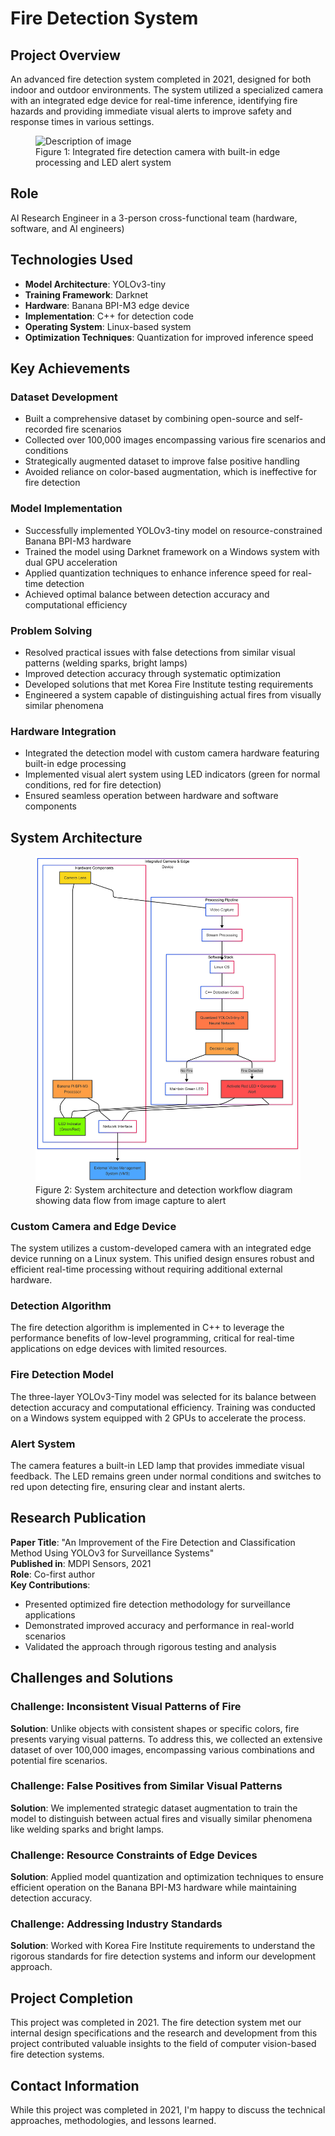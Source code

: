 # Fire Detection System

## Project Overview
An advanced fire detection system completed in 2021, designed for both indoor and outdoor environments. The system utilized a specialized camera with an integrated edge device for real-time inference, identifying fire hazards and providing immediate visual alerts to improve safety and response times in various settings.

<figure>
  <img src="path/to/your/image.jpg" alt="Description of image">
  <figcaption>Figure 1: Integrated fire detection camera with built-in edge processing and LED alert system</figcaption>
</figure>

## Role
AI Research Engineer in a 3-person cross-functional team (hardware, software, and AI engineers)

## Technologies Used
- **Model Architecture**: YOLOv3-tiny
- **Training Framework**: Darknet
- **Hardware**: Banana BPI-M3 edge device
- **Implementation**: C++ for detection code
- **Operating System**: Linux-based system
- **Optimization Techniques**: Quantization for improved inference speed

## Key Achievements

### Dataset Development
- Built a comprehensive dataset by combining open-source and self-recorded fire scenarios
- Collected over 100,000 images encompassing various fire scenarios and conditions
- Strategically augmented dataset to improve false positive handling
- Avoided reliance on color-based augmentation, which is ineffective for fire detection

### Model Implementation
- Successfully implemented YOLOv3-tiny model on resource-constrained Banana BPI-M3 hardware
- Trained the model using Darknet framework on a Windows system with dual GPU acceleration
- Applied quantization techniques to enhance inference speed for real-time detection
- Achieved optimal balance between detection accuracy and computational efficiency

### Problem Solving
- Resolved practical issues with false detections from similar visual patterns (welding sparks, bright lamps)
- Improved detection accuracy through systematic optimization
- Developed solutions that met Korea Fire Institute testing requirements
- Engineered a system capable of distinguishing actual fires from visually similar phenomena

### Hardware Integration
- Integrated the detection model with custom camera hardware featuring built-in edge processing
- Implemented visual alert system using LED indicators (green for normal conditions, red for fire detection)
- Ensured seamless operation between hardware and software components

## System Architecture

<figure>
  <img src="media/workflow_mermaid_chart.png" alt="Description of image">
  <figcaption>Figure 2: System architecture and detection workflow diagram showing data flow from image capture to alert</figcaption>
</figure>

### Custom Camera and Edge Device
The system utilizes a custom-developed camera with an integrated edge device running on a Linux system. This unified design ensures robust and efficient real-time processing without requiring additional external hardware.

### Detection Algorithm
The fire detection algorithm is implemented in C++ to leverage the performance benefits of low-level programming, critical for real-time applications on edge devices with limited resources.

### Fire Detection Model
The three-layer YOLOv3-Tiny model was selected for its balance between detection accuracy and computational efficiency. Training was conducted on a Windows system equipped with 2 GPUs to accelerate the process.

### Alert System
The camera features a built-in LED lamp that provides immediate visual feedback. The LED remains green under normal conditions and switches to red upon detecting fire, ensuring clear and instant alerts.

## Research Publication
**Paper Title**: "An Improvement of the Fire Detection and Classification Method Using YOLOv3 for Surveillance Systems"  
**Published in**: MDPI Sensors, 2021  
**Role**: Co-first author  
**Key Contributions**:
- Presented optimized fire detection methodology for surveillance applications
- Demonstrated improved accuracy and performance in real-world scenarios
- Validated the approach through rigorous testing and analysis

## Challenges and Solutions

### Challenge: Inconsistent Visual Patterns of Fire
**Solution**: Unlike objects with consistent shapes or specific colors, fire presents varying visual patterns. To address this, we collected an extensive dataset of over 100,000 images, encompassing various combinations and potential fire scenarios.

### Challenge: False Positives from Similar Visual Patterns
**Solution**: We implemented strategic dataset augmentation to train the model to distinguish between actual fires and visually similar phenomena like welding sparks and bright lamps.

### Challenge: Resource Constraints of Edge Devices
**Solution**: Applied model quantization and optimization techniques to ensure efficient operation on the Banana BPI-M3 hardware while maintaining detection accuracy.

### Challenge: Addressing Industry Standards
**Solution**: Worked with Korea Fire Institute requirements to understand the rigorous standards for fire detection systems and inform our development approach.

## Project Completion
This project was completed in 2021. The fire detection system met our internal design specifications and the research and development from this project contributed valuable insights to the field of computer vision-based fire detection systems.

## Contact Information
While this project was completed in 2021, I'm happy to discuss the technical approaches, methodologies, and lessons learned.

